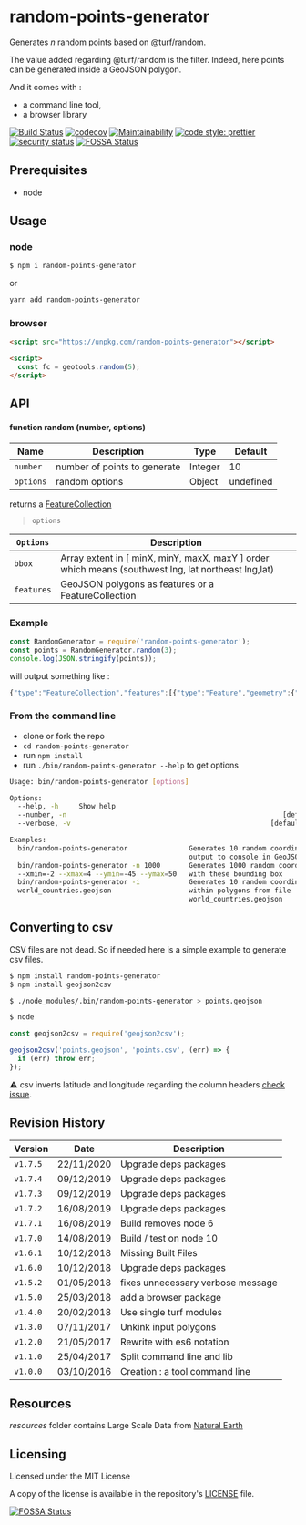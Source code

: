 # random-points-generator

Generates _n_ random points based on @turf/random.

The value added regarding @turf/random is the filter. Indeed, here points can be generated inside a GeoJSON polygon.

And it comes with :

- a command line tool,
- a browser library

[![Build Status](https://travis-ci.org/tsamaya/random-points-generator.svg?branch=master)](https://travis-ci.org/tsamaya/random-points-generator)
[![codecov](https://codecov.io/gh/tsamaya/random-points-generator/branch/master/graph/badge.svg)](https://codecov.io/gh/tsamaya/random-points-generator)
[![Maintainability](https://api.codeclimate.com/v1/badges/d34f510268c181e7c6f6/maintainability)](https://codeclimate.com/github/tsamaya/random-points-generator/maintainability)
[![code style: prettier](https://img.shields.io/badge/code_style-prettier-ff69b4.svg?style=flat-square)](https://github.com/prettier/prettier)
[![security status](https://www.meterian.io/badge/gh/tsamaya/random-points-generator/security?branch=master)](https://www.meterian.io/report/gh/tsamaya/random-points-generator)
[![FOSSA Status](https://app.fossa.com/api/projects/git%2Bgithub.com%2Ftsamaya%2Frandom-points-generator.svg?type=shield)](https://app.fossa.com/projects/git%2Bgithub.com%2Ftsamaya%2Frandom-points-generator?ref=badge_shield)

## Prerequisites

- node

## Usage

### node

```sh
$ npm i random-points-generator
```

or

```sh
yarn add random-points-generator
```

### browser

```html
<script src="https://unpkg.com/random-points-generator"></script>

<script>
  const fc = geotools.random(5);
</script>
```

## API

#### function random (number, options)

| Name      | Description                  | Type    | Default   |
| --------- | ---------------------------- | ------- | --------- |
| `number`  | number of points to generate | Integer | 10        |
| `options` | random options               | Object  | undefined |

returns a [FeatureCollection](https://tools.ietf.org/html/rfc7946#section-3.3)

> `options`

| `Options`  | Description                                                                                                 |
| ---------- | ----------------------------------------------------------------------------------------------------------- |
| `bbox`     | Array<number> extent in [ minX, minY, maxX, maxY ] order which means (southwest lng, lat northeast lng,lat) |
| `features` | GeoJSON polygons as features or a FeatureCollection                                                         |

### Example

```javascript
const RandomGenerator = require('random-points-generator');
const points = RandomGenerator.random(3);
console.log(JSON.stringify(points));
```

will output something like :

```javascript
{"type":"FeatureCollection","features":[{"type":"Feature","geometry":{"type":"Point","coordinates":[126.41316810428155,-47.548372609587574]},"properties":{}},{"type":"Feature","geometry":{"type":"Point","coordinates":[97.69989737806617,-47.200575920302434]},"properties":{}},{"type":"Feature","geometry":{"type":"Point","coordinates":[24.264802630637277,72.69680002654108]},"properties":{}}]}
```

### From the command line

- clone or fork the repo
- `cd random-points-generator`
- run `npm install`
- run `./bin/random-points-generator --help` to get options

```bash
Usage: bin/random-points-generator [options]

Options:
  --help, -h     Show help                                             [boolean]
  --number, -n                                                     [default: 10]
  --verbose, -v                                                 [default: false]

Examples:
  bin/random-points-generator               Generates 10 random coordinates,
                                            output to console in GeoJSON format
  bin/random-points-generator -n 1000       Generates 1000 random coordinates
  --xmin=-2 --xmax=4 --ymin=-45 --ymax=50   with these bounding box
  bin/random-points-generator -i            Generates 10 random coordinates
  world_countries.geojson                   within polygons from file
                                            world_countries.geojson
```

## Converting to csv

CSV files are not dead. So if needed here is a simple example to generate csv files.

```sh
$ npm install random-points-generator
$ npm install geojson2csv

$ ./node_modules/.bin/random-points-generator > points.geojson

$ node
```

```javascript
const geojson2csv = require('geojson2csv');

geojson2csv('points.geojson', 'points.csv', (err) => {
  if (err) throw err;
});
```

:warning: csv inverts latitude and longitude regarding the column headers [check issue](https://github.com/morganherlocker/geojson2csv/issues/4).

## Revision History

| Version  | Date       | Description                       |
| -------- | ---------- | --------------------------------- |
| `v1.7.5` | 22/11/2020 | Upgrade deps packages             |
| `v1.7.4` | 09/12/2019 | Upgrade deps packages             |
| `v1.7.3` | 09/12/2019 | Upgrade deps packages             |
| `v1.7.2` | 16/08/2019 | Upgrade deps packages             |
| `v1.7.1` | 16/08/2019 | Build removes node 6              |
| `v1.7.0` | 14/08/2019 | Build / test on node 10           |
| `v1.6.1` | 10/12/2018 | Missing Built Files               |
| `v1.6.0` | 10/12/2018 | Upgrade deps packages             |
| `v1.5.2` | 01/05/2018 | fixes unnecessary verbose message |
| `v1.5.0` | 25/03/2018 | add a browser package             |
| `v1.4.0` | 20/02/2018 | Use single turf modules           |
| `v1.3.0` | 07/11/2017 | Unkink input polygons             |
| `v1.2.0` | 21/05/2017 | Rewrite with es6 notation         |
| `v1.1.0` | 25/04/2017 | Split command line and lib        |
| `v1.0.0` | 03/10/2016 | Creation : a tool command line    |

## Resources

_resources_ folder contains Large Scale Data from [Natural Earth](http://www.naturalearthdata.com/)

## Licensing

Licensed under the MIT License

A copy of the license is available in the repository's [LICENSE](LICENSE) file.

[![FOSSA Status](https://app.fossa.com/api/projects/git%2Bgithub.com%2Ftsamaya%2Frandom-points-generator.svg?type=large)](https://app.fossa.com/projects/git%2Bgithub.com%2Ftsamaya%2Frandom-points-generator?ref=badge_large)
